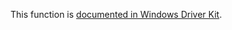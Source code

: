 This function is [documented in Windows Driver Kit](https://learn.microsoft.com/en-us/windows-hardware/drivers/ddi/ntifs/nf-ntifs-rtlgenerate8dot3name).
